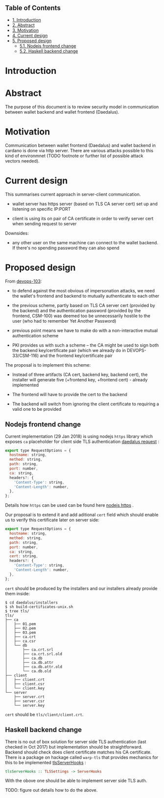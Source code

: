 <div id="table-of-contents">
<h2>Table of Contents</h2>
<div id="text-table-of-contents">
<ul>
<li><a href="#sec-1">1. Introduction</a></li>
<li><a href="#sec-2">2. Abstract</a></li>
<li><a href="#sec-3">3. Motivation</a></li>
<li><a href="#sec-4">4. Current design</a>
<li><a href="#sec-5">5. Proposed design</a>
<ul>
<li><a href="#sec-5-1">5.1. Nodejs frontend change</a></li>
<li><a href="#sec-5-2">5.2. Haskell backend change</a></li>
<ul>
</li>
</ul>
</div>
</div>

# Introduction<a id="sec-1" name="sec-1"></a>

# Abstract<a id="sec-2" name="sec-2"></a>

The purpose of this document is to review security model in communication
 between wallet backend and wallet frontend (Daedalus).

# Motivation<a id="sec-3" name="sec-3"></a>

Communication between wallet frontend (Daedalus) and wallet backend in cardano
 is done via http server. There are various attacks possible to this kind of 
environmnet (TODO footnote or further list of possible attack vectors needed).

# Current design<a id="sec-4" name="sec-4"></a>

This summarises current approach in server-client communication.

-   wallet server has https server (based on TLS CA server cert) set up and listening on specific IP:PORT
    
-   client is using its on pair of CA certificate in order to verify server cert when sending request to server

Downsides:

-   any other user on the same machine can connect to the wallet backend. If there's no spending password they can also spend

# Proposed design<a id="sec-5" name="sec-5"></a>

From [devops-103](https://iohk.myjetbrains.com/youtrack/issue/DEVOPS-103):

-   to defend against the most obvious of impersonation attacks, we need the wallet's frontend and backend to mutually authenticate to each other

-   the previous scheme, partly based on TLS CA server cert (provided by the backend) and the authentication password (provided by the frontend, CSM-100) was deemed too be unnecessarily hostile to the user (who had to remember Yet Another Password)

-   previous point means we have to make do with a non-interactive mutual authentication scheme

-   PKI provides us with such a scheme – the CA might be used to sign both the backend key/certificate pair (which we already do in DEVOPS-33/CSM-116) and the frontend key/certificate pair


The proposal is to implement this scheme:

-   Instead of three artifacts (CA cert, backend key, backend cert), the installer will generate five (+frontend key, +frontend cert) - already implemented

-   The frontend will have to provide the cert to the backend

-   The backend will switch from ignoring the client certificate to requiring a valid one to be provided

## Nodejs frontend change<a id="sec-5-1" name="sec-5-1"></a>

Current implementation (29 Jan 2018) is using nodejs `https` library which exposes `ca` placeholder for client side TLS authentication [daedalus request](https://github.com/input-output-hk/daedalus/blob/eaec35f44bbfe4335445d635a53fbbcb3b2e686c/app/api/etc/lib/request.js#L4) :

```js
export type RequestOptions = {
  hostname: string,
  method: string,
  path: string,
  port: number,
  ca: string,
  headers?: {
    'Content-Type': string,
    'Content-Length': number,
  },
};
```

Details how `https` can be used can be found here [nodejs https](https://nodejs.org/api/https.html#https_https_request_options_callback) .

Our proposal is to extend it and add aditional `cert` field which should enable us to verify this certificate later on server side:

```js
export type RequestOptions = {
  hostname: string,
  method: string,
  path: string,
  port: number,
  ca: string,
  cert: string,
  headers?: {
    'Content-Type': string,
    'Content-Length': number,
  },
};

```

`cert` should be produced by the installers and our installers already provide them inside:

```shell
$ cd daedalus/installers
$ sh build-certificates-unix.sh
$ tree tls/
tls/
├── ca
│   ├── 01.pem
│   ├── 02.pem
│   ├── 03.pem
│   ├── ca.crt
│   ├── ca.csr
│   └── db
│       ├── ca.crt.srl
│       ├── ca.crt.srl.old
│       ├── ca.db
│       ├── ca.db.attr
│       ├── ca.db.attr.old
│       └── ca.db.old
├── client
│   ├── client.crt
│   ├── client.csr
│   └── client.key
└── server
    ├── server.crt
    ├── server.csr
    └── server.key
```

`cert` should be `tls/client/client.crt`.


## Haskell backend change<a id="sec-5-2" name="sec-5-2"></a>

There is no out of box solution for server side TLS authentication (last checked in Oct 2017) but implementation should be straightforward. Backend should check does client certificate matches his CA certificate. There is a package on hackage called `warp-tls` that provides mechanics for this to be implemented [tlsServerHooks](https://hackage.haskell.org/package/warp-tls-3.2.4/docs/Network-Wai-Handler-WarpTLS.html#v:tlsServerHooks) :

```haskell
tlsServerHooks :: TLSSettings -> ServerHooks
```

With the obove one should be able to implement server side TLS auth.

TODO: figure out details how to do the above.
